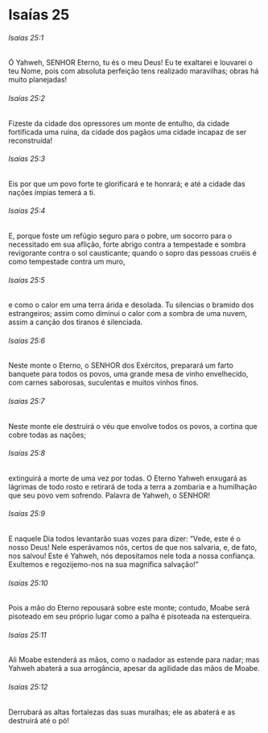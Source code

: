 # Isaías 25

###### Isaías 25:1

Ó Yahweh, SENHOR Eterno, tu és o meu Deus! Eu te exaltarei e louvarei o teu Nome, pois com absoluta perfeição tens realizado maravilhas; obras há muito planejadas!

###### Isaías 25:2

Fizeste da cidade dos opressores um monte de entulho, da cidade fortificada uma ruína, da cidade dos pagãos uma cidade incapaz de ser reconstruída!

###### Isaías 25:3

Eis por que um povo forte te glorificará e te honrará; e até a cidade das nações ímpias temerá a ti.

###### Isaías 25:4

E, porque foste um refúgio seguro para o pobre, um socorro para o necessitado em sua aflição, forte abrigo contra a tempestade e sombra revigorante contra o sol causticante; quando o sopro das pessoas cruéis é como tempestade contra um muro,

###### Isaías 25:5

e como o calor em uma terra árida e desolada. Tu silencias o bramido dos estrangeiros; assim como diminui o calor com a sombra de uma nuvem, assim a canção dos tiranos é silenciada.

###### Isaías 25:6

Neste monte o Eterno, o SENHOR dos Exércitos, preparará um farto banquete para todos os povos, uma grande mesa de vinho envelhecido, com carnes saborosas, suculentas e muitos vinhos finos.

###### Isaías 25:7

Neste monte ele destruirá o véu que envolve todos os povos, a cortina que cobre todas as nações;

###### Isaías 25:8

extinguirá a morte de uma vez por todas. O Eterno Yahweh enxugará as lágrimas de todo rosto e retirará de toda a terra a zombaria e a humilhação que seu povo vem sofrendo. Palavra de Yahweh, o SENHOR!

###### Isaías 25:9

E naquele Dia todos levantarão suas vozes para dizer: “Vede, este é o nosso Deus! Nele esperávamos nós, certos de que nos salvaria, e, de fato, nos salvou! Este é Yahweh, nós depositamos nele toda a nossa confiança. Exultemos e regozijemo-nos na sua magnífica salvação!”

###### Isaías 25:10

Pois a mão do Eterno repousará sobre este monte; contudo, Moabe será pisoteado em seu próprio lugar como a palha é pisoteada na esterqueira.

###### Isaías 25:11

Ali Moabe estenderá as mãos, como o nadador as estende para nadar; mas Yahweh abaterá a sua arrogância, apesar da agilidade das mãos de Moabe.

###### Isaías 25:12

Derrubará as altas fortalezas das suas muralhas; ele as abaterá e as destruirá até o pó!

